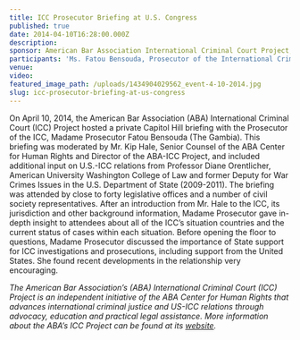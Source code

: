 ```yaml
---
title: ICC Prosecutor Briefing at U.S. Congress
published: true
date: 2014-04-10T16:28:00.000Z
description:
sponsor: American Bar Association International Criminal Court Project; Washington Working Group on the International Criminal Court
participants: 'Ms. Fatou Bensouda, Prosecutor of the International Criminal Court; Prof. Diane Orentlicher, Professor of Law at American University Washington College of Law and former Deputy for War Crimes Issues in the U.S. Department of State; Moderator Mr. Kip Hale, Senior Counsel at the ABA Center for Human Rights and Director of the ABA International Criminal Court Project'
venue:
video:
featured_image_path: /uploads/1434904029562_event-4-10-2014.jpg
slug: icc-prosecutor-briefing-at-us-congress
---
```



On April 10, 2014, the American Bar Association (ABA) International Criminal Court (ICC) Project hosted a private Capitol Hill briefing with the Prosecutor of the ICC, Madame Prosecutor Fatou Bensouda (The Gambia). This briefing was moderated by Mr. Kip Hale, Senior Counsel of the ABA Center for Human Rights and Director of the ABA-ICC Project, and included additional input on U.S.-ICC relations from Professor Diane Orentlicher, American University Washington College of Law and former Deputy for War Crimes Issues in the U.S. Department of State (2009-2011). The briefing was attended by close to forty legislative offices and a number of civil society representatives. After an introduction from Mr. Hale to the ICC, its jurisdiction and other background information, Madame Prosecutor gave in-depth insight to attendees about all of the ICC’s situation countries and the current status of cases within each situation. Before opening the floor to questions, Madame Prosecutor discussed the importance of State support for ICC investigations and prosecutions, including support from the United States. She found recent developments in the relationship very encouraging.

*The American Bar Association’s (ABA) International Criminal Court (ICC) Project is an independent initiative of the ABA Center for Human Rights that advances international criminal justice and US-ICC relations through advocacy, education and practical legal assistance. More information about the ABA’s ICC Project can be found at its [website](https://www.aba-icc.org/).*